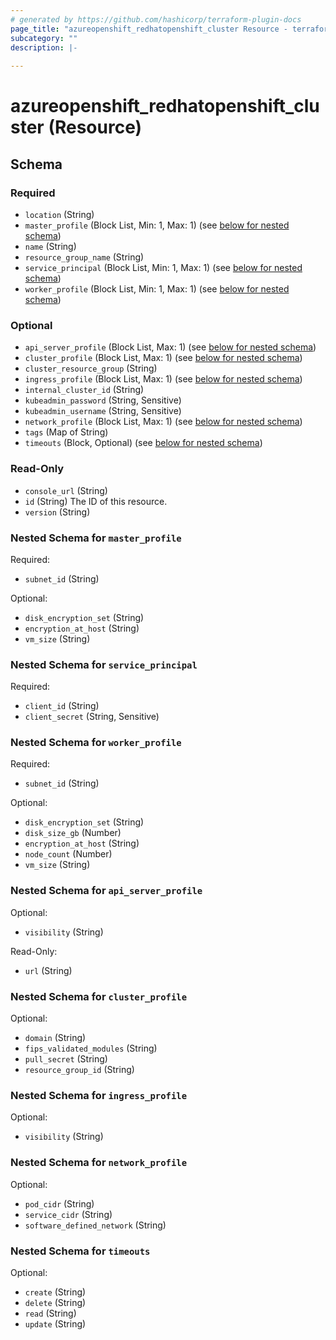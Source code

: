 ```yaml
---
# generated by https://github.com/hashicorp/terraform-plugin-docs
page_title: "azureopenshift_redhatopenshift_cluster Resource - terraform-provider-azureopenshift"
subcategory: ""
description: |-
  
---
```


# azureopenshift_redhatopenshift_cluster (Resource)





<!-- schema generated by tfplugindocs -->
## Schema

### Required

- `location` (String)
- `master_profile` (Block List, Min: 1, Max: 1) (see [below for nested schema](#nestedblock--master_profile))
- `name` (String)
- `resource_group_name` (String)
- `service_principal` (Block List, Min: 1, Max: 1) (see [below for nested schema](#nestedblock--service_principal))
- `worker_profile` (Block List, Min: 1, Max: 1) (see [below for nested schema](#nestedblock--worker_profile))

### Optional

- `api_server_profile` (Block List, Max: 1) (see [below for nested schema](#nestedblock--api_server_profile))
- `cluster_profile` (Block List, Max: 1) (see [below for nested schema](#nestedblock--cluster_profile))
- `cluster_resource_group` (String)
- `ingress_profile` (Block List, Max: 1) (see [below for nested schema](#nestedblock--ingress_profile))
- `internal_cluster_id` (String)
- `kubeadmin_password` (String, Sensitive)
- `kubeadmin_username` (String, Sensitive)
- `network_profile` (Block List, Max: 1) (see [below for nested schema](#nestedblock--network_profile))
- `tags` (Map of String)
- `timeouts` (Block, Optional) (see [below for nested schema](#nestedblock--timeouts))

### Read-Only

- `console_url` (String)
- `id` (String) The ID of this resource.
- `version` (String)

<a id="nestedblock--master_profile"></a>
### Nested Schema for `master_profile`

Required:

- `subnet_id` (String)

Optional:

- `disk_encryption_set` (String)
- `encryption_at_host` (String)
- `vm_size` (String)


<a id="nestedblock--service_principal"></a>
### Nested Schema for `service_principal`

Required:

- `client_id` (String)
- `client_secret` (String, Sensitive)


<a id="nestedblock--worker_profile"></a>
### Nested Schema for `worker_profile`

Required:

- `subnet_id` (String)

Optional:

- `disk_encryption_set` (String)
- `disk_size_gb` (Number)
- `encryption_at_host` (String)
- `node_count` (Number)
- `vm_size` (String)


<a id="nestedblock--api_server_profile"></a>
### Nested Schema for `api_server_profile`

Optional:

- `visibility` (String)

Read-Only:

- `url` (String)


<a id="nestedblock--cluster_profile"></a>
### Nested Schema for `cluster_profile`

Optional:

- `domain` (String)
- `fips_validated_modules` (String)
- `pull_secret` (String)
- `resource_group_id` (String)


<a id="nestedblock--ingress_profile"></a>
### Nested Schema for `ingress_profile`

Optional:

- `visibility` (String)


<a id="nestedblock--network_profile"></a>
### Nested Schema for `network_profile`

Optional:

- `pod_cidr` (String)
- `service_cidr` (String)
- `software_defined_network` (String)

<a id="nestedblock--timeouts"></a>
### Nested Schema for `timeouts`

Optional:

- `create` (String)
- `delete` (String)
- `read` (String)
- `update` (String)


